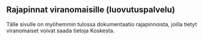 ## Rajapinnat viranomaisille (luovutuspalvelu)

Tälle sivulle on myöhemmin tulossa dokumentaatio rajapinnoista, joilla tietyt viranomaiset voivat saada tietoja Koskesta.
